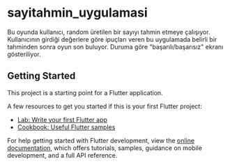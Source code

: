 # sayitahmin_uygulamasi

Bu oyunda kullanıcı, random üretilen bir sayıyı tahmin etmeye çalışıyor. Kullanıcının girdiği değerlere göre ipuçları veren bu uygulamada belirli bir tahminden sonra oyun son buluyor. Duruma göre "başarılı/başarısız" ekranı gösteriliyor.

## Getting Started

This project is a starting point for a Flutter application.

A few resources to get you started if this is your first Flutter project:

- [Lab: Write your first Flutter app](https://docs.flutter.dev/get-started/codelab)
- [Cookbook: Useful Flutter samples](https://docs.flutter.dev/cookbook)

For help getting started with Flutter development, view the
[online documentation](https://docs.flutter.dev/), which offers tutorials,
samples, guidance on mobile development, and a full API reference.
